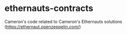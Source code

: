 # ethernauts-contracts
Cameron's code related to Cameron's Ethernauts solutions (https://ethernaut.openzeppelin.com/)
